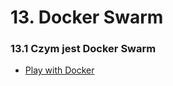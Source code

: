 # 13. Docker Swarm

### 13.1 Czym jest Docker Swarm

* [Play with Docker](https://labs.play-with-docker.com/)

